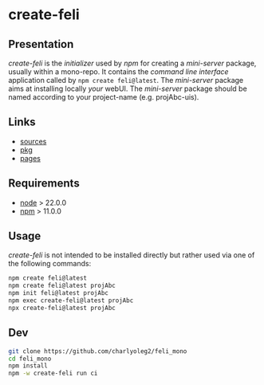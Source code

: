 create-feli
===========


Presentation
------------

*create-feli* is the *initializer* used by *npm* for creating a *mini-server* package, usually within a mono-repo. It contains the *command line interface* application called by `npm create feli@latest`.
The *mini-server* package aims at installing locally *your* webUI. The *mini-server* package should be named according to your project-name (e.g. projAbc-uis).

Links
-----

- [sources](https://github.com/charlyoleg2/feli_mono)
- [pkg](https://www.npmjs.com/package/create-feli)
- [pages](https://charlyoleg2.github.io/feli_mono/)


Requirements
------------

- [node](https://nodejs.org) > 22.0.0
- [npm](https://docs.npmjs.com/cli) > 11.0.0


Usage
-----

*create-feli* is not intended to be installed directly but rather used via one of the following commands:

```bash
npm create feli@latest
npm create feli@latest projAbc
npm init feli@latest projAbc
npm exec create-feli@latest projAbc
npx create-feli@latest projAbc
```

Dev
---

```bash
git clone https://github.com/charlyoleg2/feli_mono
cd feli_mono
npm install
npm -w create-feli run ci
```

